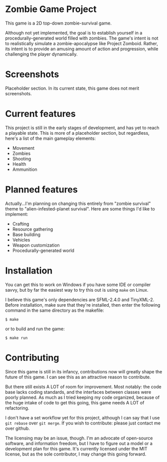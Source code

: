 # Zombie Game Project

This game is a 2D top-down zombie-survival game.

Although not yet implemented, the goal is to establish yourself in a
procedurally-generated world filled with zombies. The game's intent is not to
realistically simulate a zombie-apocalypse like Project Zomboid. Rather, its
intent is to provide an amusing amount of action and progression, while
challenging the player dynamically.

# Screenshots

Placeholder section. In its current state, this game does not merit screenshots.

# Current features

This project is still in the early stages of development, and has yet to reach
a playable state. This is more of a placeholder section, but regardless, here's
a list of the main gameplay elements:

* Movement
* Zombies
* Shooting
* Health
* Ammunition

# Planned features

Actually...I'm planning on changing this entirely from "zombie survival" theme
to "alien-infested-planet survival". Here are some things I'd like to
implement:

* Crafting
* Resource gathering
* Base building
* Vehicles
* Weapon customization
* Procedurally-generated world

# Installation

You can get this to work on Windows if you have some IDE or compiler savvy, but
by far the easiest way to try this out is using `make` on Linux.

I believe this game's only dependencies are SFML-2.4.0 and TinyXML-2. Before
installation, make sure that they're installed, then enter the following
command in the same directory as the makefile:

`$ make`

or to build and run the game:

`$ make run`

# Contributing

Since this game is still in its infancy, contributions now will greatly shape
the future of this game. I can see this as an attractive reason to contribute.

But there still exists A LOT of room for improvement. Most notably: the code
base lacks coding standards, and the interfaces between classes were poorly
planned. As much as I tried keeping my code organized, because of the huge
intake of code to get this going, this game needs A LOT of refactoring.

I don't have a set workflow yet for this project, although I can say that I use
`git rebase` over `git merge`. If you wish to contribute: please just contact
me over github.

The licensing may be an issue, though. I'm an advocate of open-source software,
and information freedom, but I have to figure out a model or a development plan
for this game. It's currently licensed under the MIT license, but as the sole
contributor, I may change this going forward.

